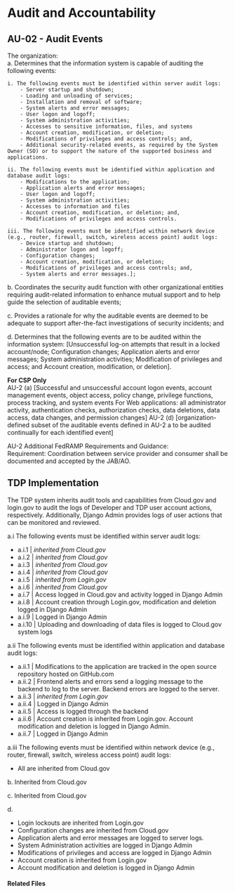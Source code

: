# Audit and Accountability  
## AU-02 - Audit Events  

The organization:  
a. Determines that the information system is capable of auditing the following events:  

	i. The following events must be identified within server audit logs:  
		- Server startup and shutdown;  
		- Loading and unloading of services;  
		- Installation and removal of software;  
		- System alerts and error messages;  
		- User logon and logoff;  
		- System administration activities;  
		- Accesses to sensitive information, files, and systems  
		- Account creation, modification, or deletion;  
		- Modifications of privileges and access controls; and,  
		- Additional security-related events, as required by the System Owner (SO) or to support the nature of the supported business and applications.  

	ii. The following events must be identified within application and database audit logs:  
		- Modifications to the application;  
		- Application alerts and error messages;  
		- User logon and logoff;  
		- System administration activities;  
		- Accesses to information and files  
		- Account creation, modification, or deletion; and,  
		- Modifications of privileges and access controls.  

	iii. The following events must be identified within network device (e.g., router, firewall, switch, wireless access point) audit logs:  
		- Device startup and shutdown;  
		- Administrator logon and logoff;  
		- Configuration changes;  
		- Account creation, modification, or deletion;  
		- Modifications of privileges and access controls; and,  
		- System alerts and error messages.];  

b. Coordinates the security audit function with other organizational entities requiring audit-related information to enhance mutual support and to help guide the selection of auditable events;  

c. Provides a rationale for why the auditable events are deemed to be adequate to support after-the-fact investigations of security incidents; and  

d. Determines that the following events are to be audited within the information system: [Unsuccessful log-on attempts that result in a locked account/node;  Configuration changes;  Application alerts and error messages; System administration activities; Modification of privileges and access; and Account creation, modification, or deletion].  

**For CSP Only**  
AU-2 (a) [Successful and unsuccessful account logon events, account management events, object access, policy change, privilege functions, process tracking, and system events For Web applications: all administrator activity, authentication checks, authorization checks, data deletions, data access, data changes, and permission changes]
AU-2 (d) [organization-defined subset of the auditable events defined in AU-2 a to be audited continually for each identified event]  

AU-2 Additional FedRAMP Requirements and Guidance:   
Requirement: Coordination between service provider and consumer shall be documented and accepted by the JAB/AO.  

## TDP Implementation  

The TDP system inherits audit tools and capabilities from Cloud.gov and login.gov to audit the logs of Developer and TDP user account actions, respectively.  Additionally, Django Admin provides logs of user actions that can be monitored and reviewed.

a.i The following events must be identified within server audit logs:
- a.i.1 | *inherited from Cloud.gov*
- a.i.2 | *inherited from Cloud.gov*
- a.i.3 | *inherited from Cloud.gov*
- a.i.4 | *inherited from Cloud.gov*
- a.i.5 | *inherited from Login.gov*
- a.i.6 | *inherited from Cloud.gov*
- a.i.7 | Access logged in Cloud.gov and activity logged in Django Admin
- a.i.8 | Account creation through Login.gov, modification and deletion logged in Django Admin
- a.i.9 | Logged in Django Admin
- a.i.10 | Uploading and downloading of data files is logged to Cloud.gov system logs

a.ii The following events must be identified within application and database audit logs: 
- a.ii.1 | Modifications to the application are tracked in the open source repository hosted on GitHub.com
- a.ii.2 | Frontend alerts and errors send a logging message to the backend to log to the server. Backend errors are logged to the server.
- a.ii.3 | *inherited from Login.gov*
- a.ii.4 | Logged in Django Admin
- a.ii.5 | Access is logged through the backend
- a.ii.6 | Account creation is inherited from Login.gov. Account modification and deletion is logged in Django Admin.
- a.ii.7 | Logged in Django Admin

a.iii The following events must be identified within network device (e.g., router, firewall, switch, wireless access point) audit logs:
- All are inherited from Cloud.gov

b. Inherited from Cloud.gov

c. Inherited from Cloud.gov

d.
- Login lockouts are inherited from Login.gov
- Configuration changes are inherited from Cloud.gov
- Application alerts and error messages are logged to server logs.
- System Administration activities are logged in Django Admin
- Modifications of privileges and access are logged in Django Admin
- Account creation is inherited from Login.gov
- Account modification and deletion is logged in Django Admin

#### Related Files  
